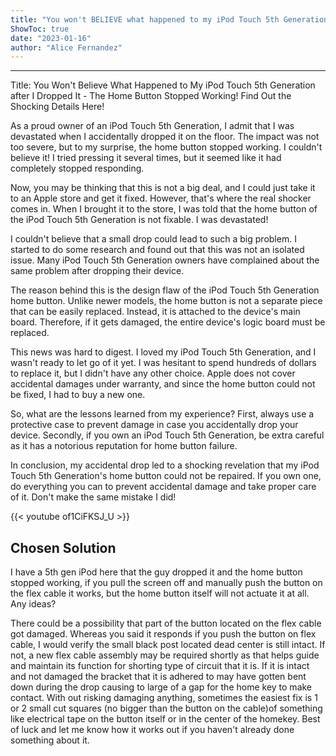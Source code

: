 ```yaml
---
title: "You won't BELIEVE what happened to my iPod Touch 5th Generation after I dropped it - the home button STOPPED WORKING! Find out the SHOCKING details here!"
ShowToc: true 
date: "2023-01-16"
author: "Alice Fernandez"
---
```

*****
Title: You Won't Believe What Happened to My iPod Touch 5th Generation after I Dropped It - The Home Button Stopped Working! Find Out the Shocking Details Here!

As a proud owner of an iPod Touch 5th Generation, I admit that I was devastated when I accidentally dropped it on the floor. The impact was not too severe, but to my surprise, the home button stopped working. I couldn't believe it! I tried pressing it several times, but it seemed like it had completely stopped responding.

Now, you may be thinking that this is not a big deal, and I could just take it to an Apple store and get it fixed. However, that's where the real shocker comes in. When I brought it to the store, I was told that the home button of the iPod Touch 5th Generation is not fixable. I was devastated!

I couldn't believe that a small drop could lead to such a big problem. I started to do some research and found out that this was not an isolated issue. Many iPod Touch 5th Generation owners have complained about the same problem after dropping their device.

The reason behind this is the design flaw of the iPod Touch 5th Generation home button. Unlike newer models, the home button is not a separate piece that can be easily replaced. Instead, it is attached to the device's main board. Therefore, if it gets damaged, the entire device's logic board must be replaced.

This news was hard to digest. I loved my iPod Touch 5th Generation, and I wasn't ready to let go of it yet. I was hesitant to spend hundreds of dollars to replace it, but I didn't have any other choice. Apple does not cover accidental damages under warranty, and since the home button could not be fixed, I had to buy a new one.

So, what are the lessons learned from my experience? First, always use a protective case to prevent damage in case you accidentally drop your device. Secondly, if you own an iPod Touch 5th Generation, be extra careful as it has a notorious reputation for home button failure.

In conclusion, my accidental drop led to a shocking revelation that my iPod Touch 5th Generation's home button could not be repaired. If you own one, do everything you can to prevent accidental damage and take proper care of it. Don't make the same mistake I did!

{{< youtube of1CiFKSJ_U >}} 



## Chosen Solution
 I have a 5th gen iPod here that the guy dropped it and the home button stopped working, if you pull the screen off and manually push the button on the flex cable it works, but the home button itself will not actuate it at all.
Any ideas?

 There could be a possibility that part of the button located on the flex cable  got damaged. Whereas you said  it responds if you push the button on flex cable, I would verify the small black post located dead center is still intact. If not, a new flex cable assembly may be required shortly as that helps guide and maintain its function  for shorting type of circuit that it is. If it is intact and not damaged the bracket that it is adhered to may have gotten bent down during the drop causing to large of a gap for the home key to make contact. With out risking damaging anything, sometimes the easiest fix is 1 or 2 small cut squares (no bigger than the button on the cable)of something like electrical tape on the button  itself or in the center of the homekey. Best of luck and let me know how it works out if you haven't already done something about it.




